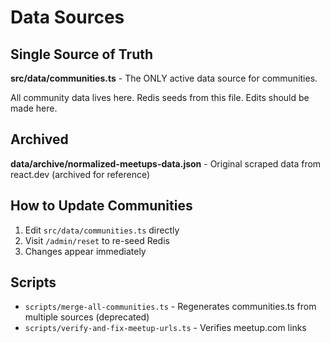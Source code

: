 # Data Sources

## Single Source of Truth

**src/data/communities.ts** - The ONLY active data source for communities.

All community data lives here. Redis seeds from this file. Edits should be made here.

## Archived

**data/archive/normalized-meetups-data.json** - Original scraped data from react.dev (archived for reference)

## How to Update Communities

1. Edit `src/data/communities.ts` directly
2. Visit `/admin/reset` to re-seed Redis
3. Changes appear immediately

## Scripts

- `scripts/merge-all-communities.ts` - Regenerates communities.ts from multiple sources (deprecated)
- `scripts/verify-and-fix-meetup-urls.ts` - Verifies meetup.com links
